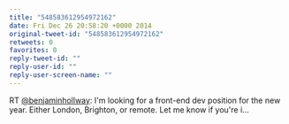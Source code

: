 ```yaml
---
title: "548583612954972162"
date: Fri Dec 26 20:58:20 +0000 2014
original-tweet-id: "548583612954972162"
retweets: 0
favorites: 0
reply-tweet-id: ""
reply-user-id: ""
reply-user-screen-name: ""
---
```

RT <a href="https://twitter.com/benjaminhollway">@benjaminhollway</a>: I'm looking for a front-end dev position for the new year. Either London, Brighton, or remote.
Let me know if you're i…
